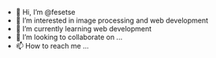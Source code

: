 - 👋 Hi, I’m @fesetse
- 👀 I’m interested in image processing and web development
- 🌱 I’m currently learning web development
- 💞️ I’m looking to collaborate on ...
- 📫 How to reach me ...

<!---
mashiyyat15/mashiyyat15 is a ✨ special ✨ repository because its `README.md` (this file) appears on your GitHub profile.
You can click the Preview link to take a look at your changes.
--->
